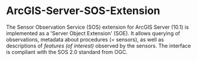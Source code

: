 ArcGIS-Server-SOS-Extension
===========================

The Sensor Observation Service (SOS) extension for ArcGIS Server (10.1) is implemented as a 'Server Object Extension' (SOE). It allows querying of observations, metadata about procedures (= sensors), as well as descriptions of <i>features (of interest)</i> observed by the sensors. The interface is compliant with the SOS 2.0 standard from OGC.